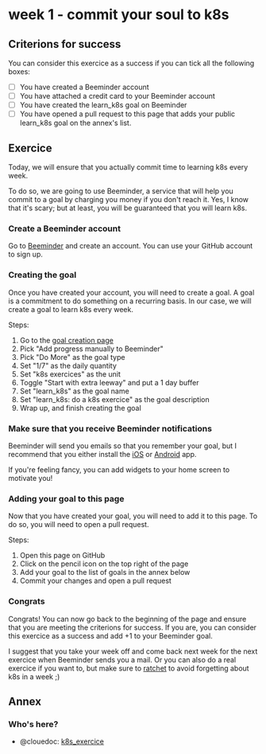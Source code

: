 # week 1 - commit your soul to k8s

## Criterions for success

You can consider this exercice as a success if you can tick all the following boxes:

- [ ] You have created a Beeminder account
- [ ] You have attached a credit card to your Beeminder account
- [ ] You have created the learn_k8s goal on Beeminder
- [ ] You have opened a pull request to this page that adds your public learn_k8s goal on the annex's list.

## Exercice

Today, we will ensure that you actually commit time to learning k8s every week.

To do so, we are going to use Beeminder, a service that will help you commit to a goal by charging you money if you don't reach it. Yes, I know that it's scary; but at least, you will be guaranteed that you will learn k8s.

### Create a Beeminder account

Go to [Beeminder](https://www.beeminder.com/) and create an account. You can use your GitHub account to sign up.

### Creating the goal

Once you have created your account, you will need to create a goal. A goal is a commitment to do something on a recurring basis. In our case, we will create a goal to learn k8s every week.

Steps:

1. Go to the [goal creation page](https://www.beeminder.com/new)
2. Pick "Add progress manually to Beeminder"
3. Pick "Do More" as the goal type
4. Set "1/7" as the daily quantity
5. Set "k8s exercices" as the unit
6. Toggle "Start with extra leeway" and put a 1 day buffer
7. Set "learn_k8s" as the goal name
8. Set "learn_k8s: do a k8s exercice" as the goal description
9. Wrap up, and finish creating the goal

### Make sure that you receive Beeminder notifications

Beeminder will send you emails so that you remember your goal, but I recommend that you either install the [iOS](https://apps.apple.com/us/app/beeminder/id551869729) or [Android](https://play.google.com/store/apps/details?id=com.beeminder.beeminder&hl=en_US) app.

If you're feeling fancy, you can add widgets to your home screen to motivate you!

### Adding your goal to this page

Now that you have created your goal, you will need to add it to this page. To do so, you will need to open a pull request.

Steps:

1. Open this page on GitHub
2. Click on the pencil icon on the top right of the page
3. Add your goal to the list of goals in the annex below
4. Commit your changes and open a pull request

### Congrats

Congrats! You can now go back to the beginning of the page and ensure that you are meeting the criterions for success. If you are, you can consider this exercice as a success and add +1 to your Beeminder goal.

I suggest that you take your week off and come back next week for the next exercice when Beeminder sends you a mail. Or you can also do a real exercice if you want to, but make sure to [ratchet](https://help.beeminder.com/article/56-can-i-get-rid-of-extra-safety-buffer) to avoid forgetting about k8s in a week ;)

## Annex

### Who's here?

- @clouedoc: [k8s_exercice](https://www.beeminder.com/clouedoc/k8s_exercice)
